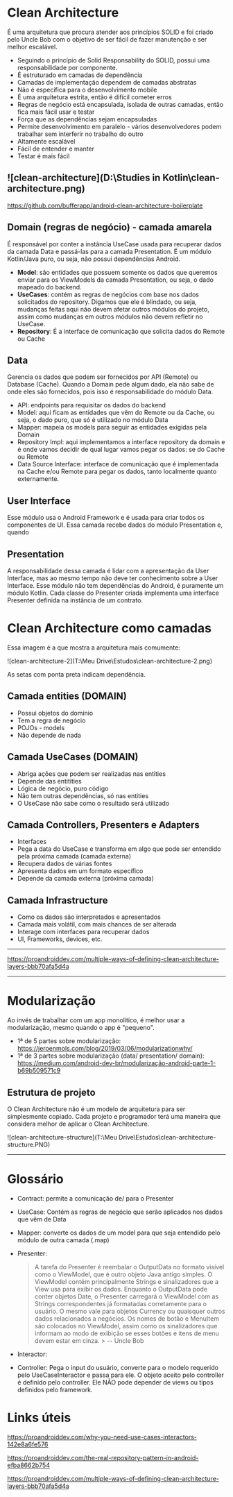 # Clean Architecture

É uma arquitetura que procura atender aos princípios SOLID e foi criado pelo Uncle Bob com o objetivo de ser fácil de fazer manutenção e ser melhor escalável. 

- Seguindo o princípio de Solid Responsability do SOLID, possui uma responsabilidade por componente.
- É estruturado em camadas de dependência
- Camadas de implementação dependem de camadas abstratas
- Não é específica para o desenvolvimento mobile
- É uma arquitetura estrita, então é difícil cometer erros
- Regras de negócio está encapsulada, isolada de outras camadas, então fica mais fácil usar e testar
- Força que as dependências sejam encapsuladas
- Permite desenvolvimento em paralelo - vários desenvolvedores podem trabalhar sem interferir no trabalho do outro
- Altamente escalável
- Fácil de entender e manter
- Testar é mais fácil

## ![clean-architecture](D:\Studies in Kotlin\clean-architecture.png)


https://github.com/bufferapp/android-clean-architecture-boilerplate



## Domain (regras de negócio) - camada amarela

É responsável por conter a instância UseCase usada para recuperar dados da camada Data e passá-las para a camada Presentation. É um módulo Kotlin/Java puro, ou seja, não possui dependências Android.

- **Model**: são entidades que possuem somente os dados que queremos enviar para os ViewModels da camada Presentation, ou seja, o dado mapeado do backend.
- **UseCases**: contém as regras de negócios com base nos dados solicitados do repository. Digamos que ele é blindado, ou seja, mudanças feitas aqui não devem afetar outros módulos do projeto, assim como mudanças em outros módulos não devem refletir no UseCase.
- **Repository**: É a interface de comunicação que solicita dados do Remote ou Cache

## Data

Gerencia os dados que podem ser fornecidos por API (Remote) ou Database (Cache). Quando a Domain pede algum dado, ela não sabe de onde eles são fornecidos, pois isso é responsabilidade do módulo Data.

- API: endpoints para requisitar os dados do backend
- Model: aqui ficam as entidades que vêm do Remote ou da Cache, ou seja, o dado puro, que só é utilizado no módulo Data
- Mapper: mapeia os models para seguir as entidades exigidas pela Domain
- Repository Impl: aqui implementamos a interface repository da domain e é onde vamos decidir de qual lugar vamos pegar os dados: se do Cache ou Remote
- Data Source Interface: interface de comunicação que é implementada na Cache e/ou Remote para pegar os dados, tanto localmente quanto externamente.

## User Interface

Esse módulo usa o Android Framework e é usada para criar todos os componentes de UI. Essa camada recebe dados do módulo Presentation e, quando 

## Presentation

A responsabilidade dessa camada é lidar com a apresentação da User Interface, mas ao mesmo tempo não deve ter conhecimento sobre a User Interface. Esse módulo não tem dependências do Android, é puramente um módulo Kotlin. Cada classe do Presenter criada implementa uma interface Presenter definida na instância de um contrato.

# Clean Architecture como camadas

Essa imagem é a que mostra a arquitetura mais comumente:

![clean-architecture-2](T:\Meu Drive\Estudos\clean-architecture-2.png)

As setas com ponta preta indicam dependência.

## Camada entities (DOMAIN)

- Possui objetos do domínio
- Tem a regra de negócio
- POJOs - models
- Não depende de nada 

## Camada UseCases (DOMAIN)

- Abriga ações que podem ser realizadas nas entities
- Depende das entitities
- Lógica de negócio, puro código
- Não tem outras dependências, só nas entities
- O UseCase não sabe como o resultado será utilizado

## Camada Controllers, Presenters e Adapters

- Interfaces
- Pega a data do UseCase e transforma em algo que pode ser entendido pela próxima camada (camada externa)
- Recupera dados de várias fontes
- Apresenta dados em um formato específico
- Depende da camada externa (próxima camada)

## Camada Infrastructure

- Como os dados são interpretados e apresentados
- Camada mais volátil, com mais chances de ser alterada
- Interage com interfaces para recuperar dados
- UI, Frameworks, devices, etc.

***

https://proandroiddev.com/multiple-ways-of-defining-clean-architecture-layers-bbb70afa5d4a



***

# Modularização

Ao invés de trabalhar com um app monolítico, é melhor usar a modularização, mesmo quando o app é "pequeno".

- 1ª de 5 partes sobre modularização: https://jeroenmols.com/blog/2019/03/06/modularizationwhy/
- 1ª de 3 partes sobre modularização (data/ presentation/ domain): https://medium.com/android-dev-br/modularização-android-parte-1-b69b509571c9

## Estrutura de projeto

O Clean Architecture não é um modelo de arquitetura para ser simplesmente copiado. Cada projeto e programador terá uma maneira que considera melhor de aplicar o Clean Architecture.

![clean-architecture-structure](T:\Meu Drive\Estudos\clean-architecture-structure.PNG)

***

# Glossário

- Contract: permite a comunicação de/ para o Presenter

- UseCase: Contém as regras de negócio que serão aplicados nos dados que vêm de Data

- Mapper: converte os dados de um model para que seja entendido pelo módulo de outra camada (.map)

- Presenter:

  	> A tarefa do Presenter é reembalar o OutputData no formato visível como o ViewModel, que é outro objeto Java antigo simples. O ViewModel contém principalmente Strings e sinalizadores que a View usa para exibir os dados. Enquanto o OutputData pode conter objetos Date, o Presenter carregará o ViewModel com as Strings correspondentes já formatadas corretamente para o usuário. O mesmo vale para objetos Currency ou quaisquer outros dados relacionados a negócios. Os nomes de botão e MenuItem são colocados no ViewModel, assim como os sinalizadores que informam ao modo de exibição se esses botões e itens de menu devem estar em cinza.
    	>
  	> -- Uncle Bob

- Interactor: 

- Controller: Pega o input do usuário, converte para o modelo requerido pelo UseCaseInteractor e passa para ele. O objeto aceito pelo controller é definido pelo controller. Ele NÃO pode depender de views ou tipos definidos pelo framework.


# Links úteis

https://proandroiddev.com/why-you-need-use-cases-interactors-142e8a6fe576

https://proandroiddev.com/the-real-repository-pattern-in-android-efba8662b754

https://proandroiddev.com/multiple-ways-of-defining-clean-architecture-layers-bbb70afa5d4a
<!--stackedit_data:
eyJoaXN0b3J5IjpbMTQ3MzQ1MjMxOSwxODUyNTQyMTExLDE1Nj
U4MTI0OTNdfQ==
-->